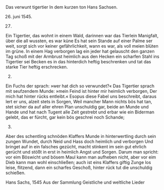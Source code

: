 Das verwunt tigertier
In dem kurzen ton Hans Sachsen.

26. juni 1545.

1.

Ein Tigertier, das wohnt in einem Wald,
darinnen war das Tierlein Manigfalt,
über die all wussten, es war küne
Es hat sein Stande auf einer Palme ser weit,
sorgt sich vor keiner gefährlichkeit,
wann es war, als voll meien blüten im grüne.
In einem Hag verborgen lag
ein jeder hat gelauscht den ganzen Tag
schoß mit der Armbrust heimlich aus den Hecken
ein scharfen Stahl ins Tigertier sei Becken
es in das hinterdich heftig beschrenken
und tat das starke Tier heftig erschrecken.

2.

Ein Fuchs der sprach: »wer hat dich so verwundet?«
Das Tigertier sprach mit seufzendem Munde:
»mein Feind ist hinter mir heimlich verborgen,
Der mich hat hinter rücks entleibt.«
Esopus diese Fabel uns beschreibt,
daraus lert er uns, alzeit stets in Sorgen,
Weil mancher Mann nichts bös hat tan,
stet sicher da auf aller ehren Plan
unschuldig gar, beide an Munde und Hande
und hat nach Tugent alle Zeit gestrebt
und erbar wie ein Biderman gelebt,
das er fürcht, gar kein bös geschrei noch Schande;

3.

Aber des schentling schnöden Klaffers Munde
in hinterwertling durch sein zungen Wundet,
durch Neid und Hass doch heimlich und verborgen
Und bringet auf in ein falsches gezücht,
macht stinkent im sein gut ehrlich gerücht
und stößt in erst in heimlich Angst und Sorgen.
Darum man spricht: vor eim Böswicht
und bösem Maul kann man aufheben nicht,
aber vor eim Dieb kann man wohl einschließen;
auch ist eins Klaffers giftig Zunge los
leise, flitzend, dann ein scharfes Geschoß,
hinter rück tut die unschuldig schießen.

Hans Sachs, 1545
Aus der Sammlung Geistliche und weltliche Lieder
